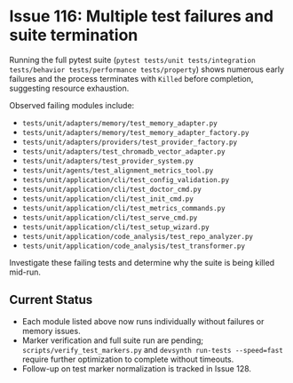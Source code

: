 # Issue 116: Multiple test failures and suite termination

Running the full pytest suite (`pytest tests/unit tests/integration tests/behavior tests/performance tests/property`) shows numerous early failures and the process terminates with `Killed` before completion, suggesting resource exhaustion.

Observed failing modules include:
- `tests/unit/adapters/memory/test_memory_adapter.py`
- `tests/unit/adapters/memory/test_memory_adapter_factory.py`
- `tests/unit/adapters/providers/test_provider_factory.py`
- `tests/unit/adapters/test_chromadb_vector_adapter.py`
- `tests/unit/adapters/test_provider_system.py`
- `tests/unit/agents/test_alignment_metrics_tool.py`
- `tests/unit/application/cli/test_config_validation.py`
- `tests/unit/application/cli/test_doctor_cmd.py`
- `tests/unit/application/cli/test_init_cmd.py`
- `tests/unit/application/cli/test_metrics_commands.py`
- `tests/unit/application/cli/test_serve_cmd.py`
- `tests/unit/application/cli/test_setup_wizard.py`
- `tests/unit/application/code_analysis/test_repo_analyzer.py`
- `tests/unit/application/code_analysis/test_transformer.py`

Investigate these failing tests and determine why the suite is being killed mid-run.

## Current Status

- Each module listed above now runs individually without failures or memory issues.
- Marker verification and full suite run are pending; `scripts/verify_test_markers.py` and `devsynth run-tests --speed=fast` require further optimization to complete without timeouts.
- Follow-up on test marker normalization is tracked in Issue 128.
